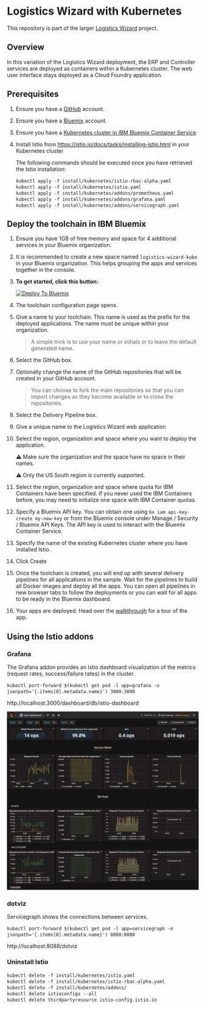 # Logistics Wizard with Kubernetes

This repository is part of the larger [Logistics Wizard](https://github.com/IBM-Bluemix/logistics-wizard) project.

## Overview

In this variation of the Logistics Wizard deployment, the ERP and Controller services are deployed as containers within a Kubernetes cluster. The web user interface stays deployed as a Cloud Foundry application.

## Prerequisites

1. Ensure you have a [GitHub](https://github.com/) account.

1. Ensure you have a [Bluemix](https://ibm.com/bluemix) account.

1. Ensure you have a [Kubernetes cluster in IBM Bluemix Container Service](https://console.bluemix.net/containers-kubernetes/launch?env_id=ibm:yp:us-south)

1. Install Istio from https://istio.io/docs/tasks/installing-istio.html in your Kubernetes cluster

   The following commands should be executed once you have retrieved the Istio installation:

   ```
   kubectl apply -f install/kubernetes/istio-rbac-alpha.yaml
   kubectl apply -f install/kubernetes/istio.yaml
   kubectl apply -f install/kubernetes/addons/prometheus.yaml
   kubectl apply -f install/kubernetes/addons/grafana.yaml
   kubectl apply -f install/kubernetes/addons/servicegraph.yaml
   ```

## Deploy the toolchain in IBM Bluemix

1. Ensure you have 1GB of free memory and space for 4 additional services in your Bluemix organization.

1. It is recommended to create a new space named `logistics-wizard-kube` in your Bluemix organization. This helps grouping the apps and services together in the console.

1. **To get started, click this button:**

   [![Deploy To Bluemix](https://console.ng.bluemix.net/devops/graphics/create_toolchain_button.png)](https://console.ng.bluemix.net/devops/setup/deploy/?repository=https://github.com/IBM-Bluemix/logistics-wizard-kubernetes&branch=master)

1. The toolchain configuration page opens.

1. Give a name to your toolchain. This name is used as the prefix for the deployed applications. The name must be unique within your organization.

   > A simple trick is to use your name or initials or to leave the default generated name.

1. Select the GitHub box.

1. Optionally change the name of the GitHub repositories that will be created in your GitHub account.

   > You can choose to fork the main repositories so that you can import changes as they become available or to clone the repositories.

1. Select the Delivery Pipeline box.

1. Give a unique name to the Logistics Wizard web application

1. Select the region, organization and space where you want to deploy the application.

   :warning: Make sure the organization and the space have no space in their names.

   :warning: Only the US South region is currently supported.

1. Select the region, organization and space where quota for IBM Containers have been specified. If you never used the IBM Containers before, you may need to initialize one space with IBM Container quotas.

1. Specify a Bluemix API key. You can obtain one using `bx iam api-key-create my-new-key` or from the Bluemix console under Manage / Security / Bluemix API Keys. The API key is used to interact with the Bluemix Container Service.

1. Specify the name of the existing Kubernetes cluster where you have installed Istio.

1. Click Create

1. Once the toolchain is created, you will end up with several delivery pipelines for all applications in the sample. Wait for the pipelines to build all Docker images and deploy all the apps. You can open all pipelines in new browser tabs to follow the deployments or you can wait for all apps to be ready in the Bluemix dashboard.

1. Your apps are deployed. Head over the [walkthrough](https://github.com/IBM-Bluemix/logistics-wizard/blob/master/WALKTHROUGH.md) for a tour of the app.

## Using the Istio addons

### Grafana

The Grafana addon provides an Istio dashboard visualization of the metrics (request rates, success/failure rates) in the cluster.

   ```
   kubectl port-forward $(kubectl get pod -l app=grafana -o jsonpath='{.items[0].metadata.name}') 3000:3000
   ```

   http://localhost:3000/dashboard/db/istio-dashboard

   ![Istio Dashboard](./istio.png)

### dotviz

Servicegraph shows the connections between services.

   ```
   kubectl port-forward $(kubectl get pod -l app=servicegraph -o jsonpath='{.items[0].metadata.name}') 8088:8088
   ```

   http://localhost:8088/dotviz

### Uninstall Istio

   ```
   kubectl delete -f install/kubernetes/istio.yaml
   kubectl delete -f install/kubernetes/istio-rbac-alpha.yaml
   kubectl delete -f install/kubernetes/addons/
   kubectl delete istioconfigs --all
   kubectl delete thirdpartyresource istio-config.istio.io
   ```
